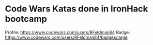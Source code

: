 # Code Wars Katas done in IronHack bootcamp
Profile:  https://www.codewars.com/users/RFeldman84
Badge: https://www.codewars.com/users/RFeldman84/badges/large
